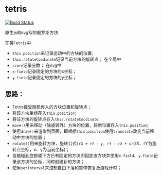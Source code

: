 # tetris

[![Build Status](https://travis-ci.org/wendell0316/teris.svg?branch=master)](https://travis-ci.org/wendell0316/teris)

原生js和svg写的俄罗斯方块

在类`Tetris`中
* `this.position`来记录运动中的方块的位置;
* `this.rotateCoodinate`记录当前方块的旋转点；
在全局中
* `score`记录分数；
在svg中
* `x-field`记录固定的方块的x坐标；
* `y-field`记录固定的方块的y坐标；
## 思路：
* Tetris接受随机传入的方块位置和旋转点；
* 将该方块坐标存入`this.position`;
* 将该方块的旋转点存入`this.rotateCoodinate`;
* `move()`用来移动（除旋转外）方块的位置，将新位置存入`this.position`;
* 使用`draw()`来渲染到页面，即根据`this.position`使用`translate`改变当前移动中方块的位置；
* `rotate()`用来旋转方块，旋转公式`(rX + rY - y, rY - rX + x)`(rX、rY为旋转点坐标，x、y为当前坐标)；
* 当触碰到底部或下方已有固定的方块即固定该方块并使用`x-field`、`y-field`记录该方块的坐标，同时创建新的方块；
* 使用`setInterval`来控制自由下落和暂停恢复及游戏计时；

